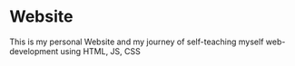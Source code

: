 # Website
This is my personal Website and my journey of self-teaching myself web-development using HTML, JS, CSS
